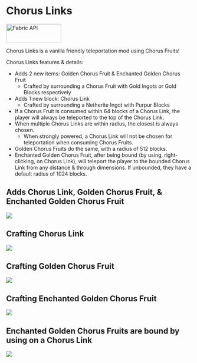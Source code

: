# Chorus Links

<a href="https://www.curseforge.com/minecraft/mc-mods/fabric-api"><img src="https://i.imgur.com/Ol1Tcf8.png" width="149" height="50" title="Fabric API" alt="Fabric API"></a>

Chorus Links is a vanilla friendly teleportation mod using Chorus Fruits!

Chorus Links features & details:
- Adds 2 new items: Golden Chorus Fruit & Enchanted Golden Chorus Fruit
   - Crafted by surrounding a Chorus Fruit with Gold Ingots or Gold Blocks respectively
- Adds 1 new block: Chorus Link
   - Crafted by surrounding a Netherite Ingot with Purpur Blocks
- If a Chorus Fruit is consumed within 64 blocks of a Chorus Link, the player will always be teleported to the top of the Chorus Link.
- When multiple Chorus Links are within radius, the closest is always chosen.
   - When strongly powered, a Chorus Link will not be chosen for teleportation when consuming Chorus Fruits.
- Golden Chorus Fruits do the same, with a radius of 512 blocks.
- Enchanted Golden Chorus Fruit, after being bound (by using, right-clicking, on Chorus Link), will teleport the player to the bounded Chorus Link from any distance & through dimensions. If unbounded, they have a default radius of 1024 blocks.

## Adds Chorus Link, Golden Chorus Fruit, & Enchanted Golden Chorus Fruit
![](https://i.imgur.com/cogHMyr.png)

## Crafting Chorus Link
![](https://i.imgur.com/uuXuSUy.png)

## Crafting Golden Chorus Fruit
![](https://i.imgur.com/3zAMYEw.png)

## Crafting Enchanted Golden Chorus Fruit
![](https://i.imgur.com/eWmoQfS.png)

## Enchanted Golden Chorus Fruits are bound by using on a Chorus Link
![](https://i.imgur.com/KfMVQj6.png)
